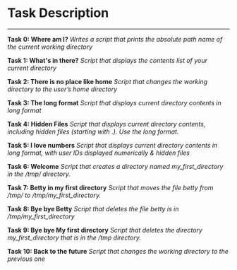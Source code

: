 # Task Description
---
__Task 0: Where am I?__
*Writes a script that prints the absolute path name of the current working directory*

__Task 1: What's in there?__
*Script that displays the contents list of your current directory*

__Task 2: There is no place like home__
*Script that changes the working directory to the user’s home directory*

__Task 3: The long format__
*Script that displays current directory contents in long format*

__Task 4: Hidden Files__
*Script that displays current directory contents, including hidden files (starting with .). Use the long format.*

__Task 5: I love numbers__
*Script that displays current directory contents in long format, with user IDs displayed numerically & hidden files*

__Task 6: Welcome__
*Script that creates a directory named my_first_directory in the /tmp/ directory.*

__Task 7: Betty in my first directory__
*Script that moves the file betty from /tmp/ to /tmp/my_first_directory.*

__Task 8: Bye bye Betty__
*Script that deletes the file betty is in /tmp/my_first_directory*

__Task 9: Bye bye My first directory__
*Script that deletes the directory my_first_directory that is in the /tmp directory.*

__Task 10: Back to the future__
*Script that changes the working directory to the previous one*
